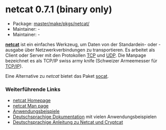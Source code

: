 # netcat 0.7.1 (binary only)
 - Package: [master/make/pkgs/netcat/](https://github.com/Freetz-NG/freetz-ng/tree/master/make/pkgs/netcat/)
 - Maintainer: -
 - Maintainer: -

**[netcat](http://netcat.sourceforge.net/)** ist
ein einfaches Werkzeug, um Daten von der Standardein- oder -ausgabe über
Netzwerkverbindungen zu transportieren. Es arbeitet als Client oder
Server mit den Protokollen
[TCP](http://de.wikipedia.org/wiki/Transmission_Control_Protocol)
und
[UDP](http://de.wikipedia.org/wiki/User_Datagram_Protocol).
Die Manpage bezeichnet es als TCP/IP swiss army knife (Schweizer
Armeemesser für
[TCP/IP](http://de.wikipedia.org/wiki/TCP/IP)).

Eine Alternative zu *netcat* bietet das Paket
[socat](socat.md).

### Weiterführende Links

-   [netcat
    Homepage](http://netcat.sourceforge.net/)
-   [netcat Man
    page](http://linux.die.net/man/1/nc)
-   [Anwendungsbeispiele](http://www.jfranken.de/homepages/johannes/vortraege/netcat.de.html)
-   [Deutschsprachige
    Dokumentation](http://www.remoteshell-security.com/netcat.php)
    mit vielen Anwendungsbeispielen
-   [Deutschsprachige Anleitung zu Netcat und
    Cryptcat](http://www.highgames.com/?set=hardwareview&view=2)



